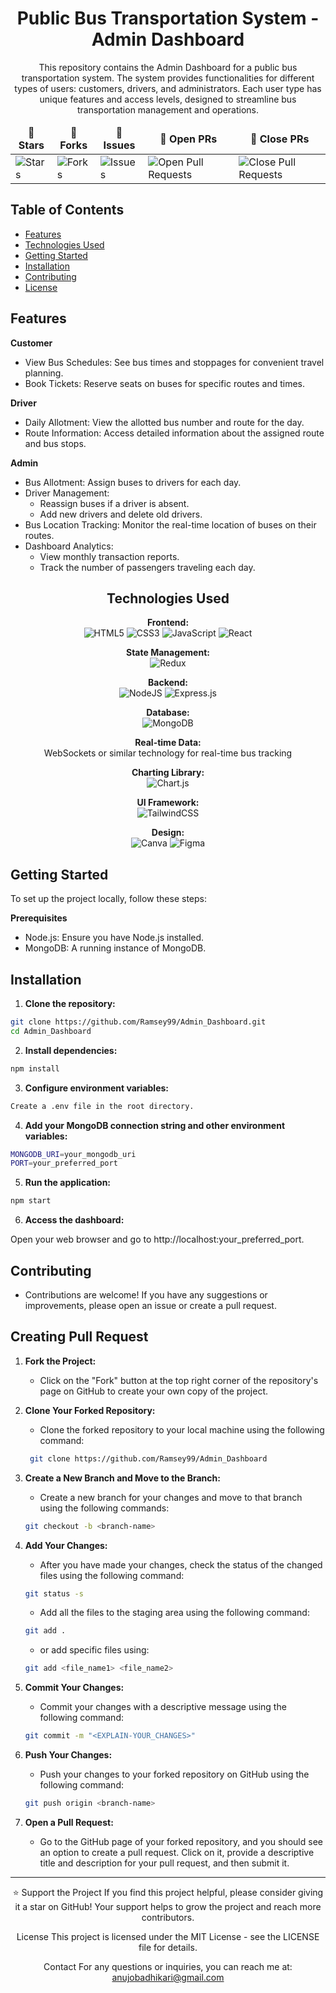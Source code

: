 <div align="center">
  
# Public Bus Transportation System - Admin Dashboard

This repository contains the Admin Dashboard for a public bus transportation system. The system provides functionalities for different types of users: customers, drivers, and administrators. Each user type has unique features and access levels, designed to streamline bus transportation management and operations.

<table align="center">
    <thead align="center">
        <tr border: 2px;>
            <td><b>🌟 Stars</b></td>
            <td><b>🍴 Forks</b></td>
            <td><b>🐛 Issues</b></td>
            <td><b>🔔 Open PRs</b></td>
            <td><b>🔕 Close PRs</b></td>
        </tr>
     </thead>
    <tbody>
         <tr>
            <td><img alt="Stars" src="https://img.shields.io/github/stars/Ramsey99/Admin_Dashboard?style=flat&logo=github"/></td>
             <td><img alt="Forks" src="https://img.shields.io/github/forks/Ramsey99/Admin_Dashboard?style=flat&logo=github"/></td>
            <td><img alt="Issues" src="https://img.shields.io/github/issues/Ramsey99/Admin_Dashboard?style=flat&logo=github"/></td>
            <td><img alt="Open Pull Requests" src="https://img.shields.io/github/issues-pr/Ramsey99/Admin_Dashboard?style=flat&logo=github"/></td>
           <td><img alt="Close Pull Requests" src="https://img.shields.io/github/issues-pr-closed/Ramsey99/Admin_Dashboard?style=flat&color=critical&logo=github"/></td>
        </tr>
    </tbody>
</table>
</div>

## Table of Contents
* [Features](https://github.com/Ramsey99/Admin_Dashboard?tab=readme-ov-file#features)
* [Technologies Used](https://github.com/Ramsey99/Admin_Dashboard?tab=readme-ov-file#technologies-used)
* [Getting Started](https://github.com/Ramsey99/Admin_Dashboard?tab=readme-ov-file#getting_started)
* [Installation](https://github.com/Ramsey99/Admin_Dashboard?tab=readme-ov-file#installation)
* [Contributing](https://github.com/Ramsey99/Admin_Dashboard?tab=readme-ov-file#contributing)
* [License](https://github.com/Ramsey99/Admin_Dashboard?tab=readme-ov-file#license)


## Features

**Customer**
- View Bus Schedules: See bus times and stoppages for convenient travel planning.<br>
- Book Tickets: Reserve seats on buses for specific routes and times.

**Driver**
- Daily Allotment: View the allotted bus number and route for the day.<br>
- Route Information: Access detailed information about the assigned route and bus stops.

**Admin**
- Bus Allotment: Assign buses to drivers for each day.<br>
- Driver Management:<br>
  - Reassign buses if a driver is absent.<br>
  - Add new drivers and delete old drivers.<br>
- Bus Location Tracking: Monitor the real-time location of buses on their routes.
- Dashboard Analytics:
  - View monthly transaction reports.
  - Track the number of passengers traveling each day.

<div align="center">
  
## Technologies Used
**Frontend:**<br>
![HTML5](https://img.shields.io/badge/html5-%23E34F26.svg?style=for-the-badge&logo=html5&logoColor=white)
![CSS3](https://img.shields.io/badge/css3-%231572B6.svg?style=for-the-badge&logo=css3&logoColor=white)
![JavaScript](https://img.shields.io/badge/javascript-%23323330.svg?style=for-the-badge&logo=javascript&logoColor=%23F7DF1E)
![React](https://img.shields.io/badge/react-%2320232a.svg?style=for-the-badge&logo=react&logoColor=%2361DAFB)

**State Management:**<br>
![Redux](https://img.shields.io/badge/redux-%23593d88.svg?style=for-the-badge&logo=redux&logoColor=white)

**Backend:**<br>
![NodeJS](https://img.shields.io/badge/node.js-6DA55F?style=for-the-badge&logo=node.js&logoColor=white)
![Express.js](https://img.shields.io/badge/express.js-%23404d59.svg?style=for-the-badge&logo=express&logoColor=%2361DAFB)

**Database:**<br>
![MongoDB](https://img.shields.io/badge/MongoDB-%234ea94b.svg?style=for-the-badge&logo=mongodb&logoColor=white)

**Real-time Data:** <br>
WebSockets or similar technology for real-time bus tracking

**Charting Library:** <br>
![Chart.js](https://img.shields.io/badge/chart.js-F5788D.svg?style=for-the-badge&logo=chart.js&logoColor=white)

**UI Framework:**<br>
![TailwindCSS](https://img.shields.io/badge/tailwindcss-%2338B2AC.svg?style=for-the-badge&logo=tailwind-css&logoColor=white)

**Design:** <br>
![Canva](https://img.shields.io/badge/Canva-%2300C4CC.svg?style=for-the-badge&logo=Canva&logoColor=white)
![Figma](https://img.shields.io/badge/figma-%23F24E1E.svg?style=for-the-badge&logo=figma&logoColor=white)

</div>

## Getting Started
To set up the project locally, follow these steps:

**Prerequisites**
- Node.js: Ensure you have Node.js installed.
- MongoDB: A running instance of MongoDB.

## Installation
1. **Clone the repository:**

```sh
git clone https://github.com/Ramsey99/Admin_Dashboard.git
cd Admin_Dashboard
```

2. **Install dependencies:**

```sh
npm install
```

3. **Configure environment variables:**

```sh
Create a .env file in the root directory.
```

4. **Add your MongoDB connection string and other environment variables:**

```sh
MONGODB_URI=your_mongodb_uri
PORT=your_preferred_port
```

5. **Run the application:**

```sh
npm start
```

6. **Access the dashboard:**

Open your web browser and go to http://localhost:your_preferred_port.

## Contributing
- Contributions are welcome! If you have any suggestions or improvements, please open an issue or create a pull request.

## Creating Pull Request
1. **Fork the Project:**
    - Click on the "Fork" button at the top right corner of the repository's page on GitHub to create your own copy of the project.

2. **Clone Your Forked Repository:**
    - Clone the forked repository to your local machine using the following command:
    ```sh
     git clone https://github.com/Ramsey99/Admin_Dashboard
    ```

3. **Create a New Branch and Move to the Branch:**
    - Create a new branch for your changes and move to that branch using the following commands:
    ```sh
    git checkout -b <branch-name>
    ```

4. **Add Your Changes:**
    - After you have made your changes, check the status of the changed files using the following command:
    ```sh
    git status -s
    ```
    - Add all the files to the staging area using the following command:
    ```sh
    git add .
    ```
    - or add specific files using:
    ```sh
    git add <file_name1> <file_name2>
    ```

5. **Commit Your Changes:**
    - Commit your changes with a descriptive message using the following command:
    ```sh
    git commit -m "<EXPLAIN-YOUR_CHANGES>"
    ```

6. **Push Your Changes:**
    - Push your changes to your forked repository on GitHub using the following command:
    ```sh
    git push origin <branch-name>
    ```

7. **Open a Pull Request:**
    - Go to the GitHub page of your forked repository, and you should see an option to create a pull request. Click on it, provide a descriptive title and description for your pull request, and then submit it.

<hr>
<div align="center">
⭐️ Support the Project
If you find this project helpful, please consider giving it a star on GitHub! Your support helps to grow the project and reach more contributors.

License
This project is licensed under the MIT License - see the LICENSE file for details.

Contact
For any questions or inquiries, you can reach me at: anujobadhikari@gmail.com
